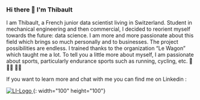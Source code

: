 ### Hi there 👋 I'm Thibault 

I am Thibault, a French junior data scientist living in Switzerland.
Student in mechanical engineering and then commercial, I decided to reorient myself towards the future: data science. I am more and more passionate about this field which brings so much personally and to businesses. The project possibilities are endless. I trained thanks to the organization “Le Wagon” which taught me a lot. To tell you a little more about myself, I am passionate about sports, particularly endurance sports such as running, cycling, etc. :running: :biking_man: :swimming_man:

If you want to learn more and chat with me you can find me on Linkedin : 

[![LI-Logo](https://github.com/FrenchizTib/FrenchizTib/assets/139383301/ae2c1736-1b30-4dec-a875-9cf640ac8f4b)
](https://www.linkedin.com/in/thibault-bellaton-9a5640153/){: width="100" height="100"}
<!--
**FrenchizTib/FrenchizTib** is a ✨ _special_ ✨ repository because its `README.md` (this file) appears on your GitHub profile.

Here are some ideas to get you started:

- 🔭 I’m currently working on ...
- 🌱 I’m currently learning ...
- 👯 I’m looking to collaborate on ...
- 🤔 I’m looking for help with ...
- 💬 Ask me about ...
- 📫 How to reach me: ...
- 😄 Pronouns: ...
- ⚡ Fun fact: ...
-->

